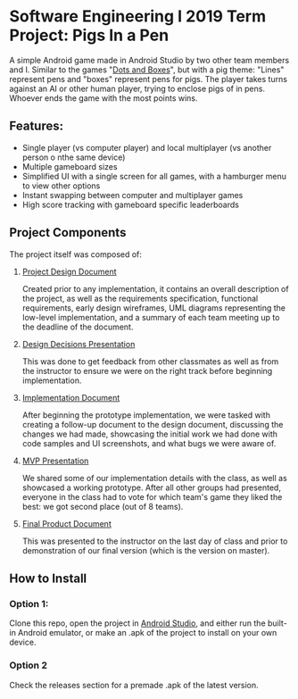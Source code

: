 # Software Engineering I 2019 Term Project: Pigs In a Pen
A simple Android game made in Android Studio by two other team members and I. Similar to the games "[Dots and Boxes](https://en.wikipedia.org/wiki/Dots_and_Boxes)", but with a pig theme: "Lines" represent pens and "boxes" represent pens for pigs. The player takes turns against an AI or other human player, trying to enclose pigs of in pens. Whoever ends the game with the most points wins.

## Features:
- Single player (vs computer player) and local multiplayer (vs another person o nthe same device)
- Multiple gameboard sizes
- Simplified UI with a single screen for all games, with a hamburger menu to view other options
- Instant swapping between computer and multiplayer games
- High score tracking with gameboard specific leaderboards

## Project Components
The project itself was composed of:

1. [Project Design Document](https://ualbertaca-my.sharepoint.com/:w:/g/personal/petreman_ualberta_ca/Eauz9nBTYTlGiRkrfQmCU40Bi1rED3KdrFAoD1-5n8yHVQ?e=Oq6Gaa)
   
   Created prior to any implementation, it contains an overall description of the project, as well as the requirements specification, functional requirements, early design wireframes, UML diagrams representing the low-level implementation, and a summary of each team meeting up to the deadline of the document.

2. [Design Decisions Presentation](https://ualbertaca-my.sharepoint.com/:p:/g/personal/gihozo_ualberta_ca/EepaeDciuatOmEf0xx6IlawBrAdK429j_dzeuvQyPyjY2g?e=7JA5iF)

   This was done to get feedback from other classmates as well as from the instructor to ensure we were on the right track before beginning implementation.
   
3. [Implementation Document](https://ualbertaca-my.sharepoint.com/:w:/g/personal/petreman_ualberta_ca/EbykNdTxSYVGpuuw4cOxf40BkSdVpoWNGmf04n2AH7doxg?e=xfCHS5)

   After beginning the prototype implementation, we were tasked with creating a follow-up document to the design document, discussing the changes we had made, showcasing the initial work we had done with code samples and UI screenshots, and what bugs we were aware of.
  
4. [MVP Presentation](https://ualbertaca-my.sharepoint.com/:p:/g/personal/gihozo_ualberta_ca/EU0xju5zmntBlHSRswCLywEBExkZ7y0qLwkoR2I6qd8FJg?e=Hv4083) 

   We shared some of our implementation details with the class, as well as showcased a working prototype. After all other groups had presented, everyone in the class had to vote for which team's game they liked the best: we got second place (out of 8 teams).
   
5. [Final Product Document](https://ualbertaca-my.sharepoint.com/:w:/g/personal/petreman_ualberta_ca/EYqAOKsVOKBLjjYcUBCJ68oBqhhBZwEyski3KwSkSJb0ig?e=dsMfj6)

   This was presented to the instructor on the last day of class and prior to demonstration of our final version (which is the version on master).

## How to Install
### Option 1:
Clone this repo, open the project in [Android Studio](https://developer.android.com/studio), and either run the built-in Android emulator, or make an .apk of the project to install on your own device.

### Option 2
Check the releases section for a premade .apk of the latest version.
